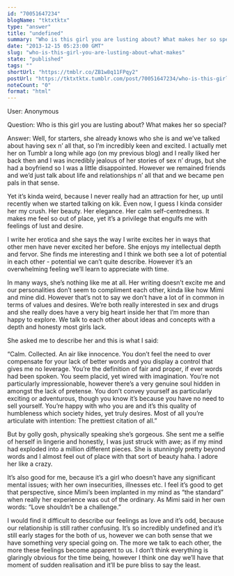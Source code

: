 ```yaml
---
id: "70051647234"
blogName: "tktxtktx"
type: "answer"
title: "undefined"
summary: "Who is this girl you are lusting about? What makes her so special?"
date: "2013-12-15 05:23:00 GMT"
slug: "who-is-this-girl-you-are-lusting-about-what-makes"
state: "published"
tags: ""
shortUrl: "https://tmblr.co/ZB1w8q11FPqy2"
postUrl: "https://tktxtktx.tumblr.com/post/70051647234/who-is-this-girl-you-are-lusting-about-what-makes"
noteCount: "0"
format: "html"
---
```


User: Anonymous

Question: Who is this girl you are lusting about? What makes her so special?

Answer: Well, for starters, she already knows who she is and we’ve talked about having sex n’ all that, so I’m incredibly keen and excited. I actually met her on Tumblr a long while ago (on my previous blog) and I really liked her back then and I was incredibly jealous of her stories of sex n’ drugs, but she had a boyfriend so I was a little disappointed. However we remained friends and we’d just talk about life and relationships n’ all that and we became pen pals in that sense. 

Yet it’s kinda weird, because I never really had an attraction for her, up until recently when we started talking on kik. Even now, I guess I kinda consider her my crush. Her beauty. Her elegance. Her calm self-centredness. It makes me feel so out of place, yet it’s a privilege that engulfs me with feelings of lust and desire.

I write her erotica and she says the way I write excites her in ways that other men have never excited her before. She enjoys my intellectual depth and fervor. She finds me interesting and I think we both see a lot of potential in each other - potential we can’t quite describe. However it’s an overwhelming feeling we’ll learn to appreciate with time. 

In many ways, she’s nothing like me at all. Her writing doesn’t excite me and our personalities don’t seem to compliment each other, kinda like how Mimi and mine did. However that’s not to say we don’t have a lot of in common in terms of values and desires. We’re both really interested in sex and drugs and she really does have a very big heart inside her that I’m more than happy to explore. We talk to each other about ideas and concepts with a depth and honesty most girls lack. 

She asked me to describe her and this is what I said: 

“Calm. Collected. An air like innocence. You don’t feel the need to over compensate for your lack of better words and you display a control that gives me no leverage. You’re the definition of fair and proper, if ever words had been spoken. You seem placid, yet wired with imagination. You’re not particularly impressionable, however there’s a very genuine soul hidden in amongst the lack of pretense. You don’t convey yourself as particularly exciting or adventurous, though you know it’s because you have no need to sell yourself. You’re happy with who you are and it’s this quality of humbleness which society hides, yet truly desires. Most of all you’re articulate with intention: The prettiest citation of all.”

But by golly gosh, physically speaking she’s gorgeous. She sent me a selfie of herself in lingerie and honestly, I was just struck with awe; as if my mind had exploded into a million different pieces. She is stunningly pretty beyond words and I almost feel out of place with that sort of beauty haha. I adore her like a crazy. 

It’s also good for me, because it’s a girl who doesn’t have any significant mental issues; with her own insecurities, illnesses etc. I feel it’s good to get that perspective, since Mimi’s been implanted in my mind as “the standard” when really her experience was out of the ordinary. As Mimi said in her own words: “Love shouldn’t be a challenge.” 

I would find it difficult to describe our feelings as love and it’s odd, because our relationship is still rather confusing. It’s so incredibly undefined and it’s still early stages for the both of us, however we can both sense that we have something very special going on. The more we talk to each other, the more these feelings become apparent to us. I don’t think everything is glaringly obvious for the time being, however I think one day we’ll have that moment of sudden realisation and it’ll be pure bliss to say the least.

